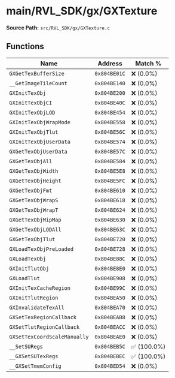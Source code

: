 # main/RVL_SDK/gx/GXTexture

**Source Path:** `src/RVL_SDK/gx/GXTexture.c`

## Functions

| Name | Address | Match % |
|------|---------|---------|
| `GXGetTexBufferSize` | `0x804BE01C` | :x: (0.0%) |
| `__GetImageTileCount` | `0x804BE140` | :x: (0.0%) |
| `GXInitTexObj` | `0x804BE200` | :x: (0.0%) |
| `GXInitTexObjCI` | `0x804BE40C` | :x: (0.0%) |
| `GXInitTexObjLOD` | `0x804BE454` | :x: (0.0%) |
| `GXInitTexObjWrapMode` | `0x804BE558` | :x: (0.0%) |
| `GXInitTexObjTlut` | `0x804BE56C` | :x: (0.0%) |
| `GXInitTexObjUserData` | `0x804BE574` | :x: (0.0%) |
| `GXGetTexObjUserData` | `0x804BE57C` | :x: (0.0%) |
| `GXGetTexObjAll` | `0x804BE584` | :x: (0.0%) |
| `GXGetTexObjWidth` | `0x804BE5E8` | :x: (0.0%) |
| `GXGetTexObjHeight` | `0x804BE5FC` | :x: (0.0%) |
| `GXGetTexObjFmt` | `0x804BE610` | :x: (0.0%) |
| `GXGetTexObjWrapS` | `0x804BE618` | :x: (0.0%) |
| `GXGetTexObjWrapT` | `0x804BE624` | :x: (0.0%) |
| `GXGetTexObjMipMap` | `0x804BE630` | :x: (0.0%) |
| `GXGetTexObjLODAll` | `0x804BE63C` | :x: (0.0%) |
| `GXGetTexObjTlut` | `0x804BE720` | :x: (0.0%) |
| `GXLoadTexObjPreLoaded` | `0x804BE728` | :x: (0.0%) |
| `GXLoadTexObj` | `0x804BE88C` | :x: (0.0%) |
| `GXInitTlutObj` | `0x804BE8E0` | :x: (0.0%) |
| `GXLoadTlut` | `0x804BE908` | :x: (0.0%) |
| `GXInitTexCacheRegion` | `0x804BE99C` | :x: (0.0%) |
| `GXInitTlutRegion` | `0x804BEA50` | :x: (0.0%) |
| `GXInvalidateTexAll` | `0x804BEA70` | :x: (0.0%) |
| `GXSetTexRegionCallback` | `0x804BEAB8` | :x: (0.0%) |
| `GXSetTlutRegionCallback` | `0x804BEACC` | :x: (0.0%) |
| `GXSetTexCoordScaleManually` | `0x804BEAE0` | :x: (0.0%) |
| `__SetSURegs` | `0x804BEB5C` | :white_check_mark: (100.0%) |
| `__GXSetSUTexRegs` | `0x804BEBEC` | :white_check_mark: (100.0%) |
| `__GXSetTmemConfig` | `0x804BED54` | :x: (0.0%) |